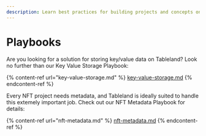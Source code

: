 ```yaml
---
description: Learn best practices for building projects and concepts on Tableland.
---
```


# Playbooks

Are you looking for a solution for storing key/value data on Tableland? Look no further than our Key Value Storage Playbook:

{% content-ref url="key-value-storage.md" %}
[key-value-storage.md](key-value-storage.md)
{% endcontent-ref %}

Every NFT project needs metadata, and Tableland is ideally suited to handle this extemely important job. Check out our NFT Metadata Playbook for details:

{% content-ref url="nft-metadata.md" %}
[nft-metadata.md](nft-metadata.md)
{% endcontent-ref %}
